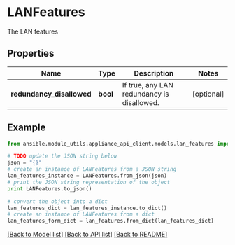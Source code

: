 # LANFeatures

The LAN features

## Properties
Name | Type | Description | Notes
------------ | ------------- | ------------- | -------------
**redundancy_disallowed** | **bool** | If true, any LAN redundancy is disallowed.  | [optional] 

## Example

```python
from ansible.module_utils.appliance_api_client.models.lan_features import LANFeatures

# TODO update the JSON string below
json = "{}"
# create an instance of LANFeatures from a JSON string
lan_features_instance = LANFeatures.from_json(json)
# print the JSON string representation of the object
print LANFeatures.to_json()

# convert the object into a dict
lan_features_dict = lan_features_instance.to_dict()
# create an instance of LANFeatures from a dict
lan_features_form_dict = lan_features.from_dict(lan_features_dict)
```
[[Back to Model list]](../README.md#documentation-for-models) [[Back to API list]](../README.md#documentation-for-api-endpoints) [[Back to README]](../README.md)


